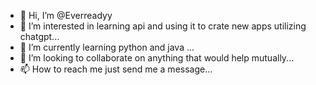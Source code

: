 - 👋 Hi, I’m @Everreadyy
- 👀 I’m interested in learning api and using it to crate new apps utilizing chatgpt...
- 🌱 I’m currently learning python and java ...
- 💞️ I’m looking to collaborate on anything that would help mutually...
- 📫 How to reach me just send me a message...

<!---
Everreadyy/Everreadyy is a ✨ special ✨ repository because its `README.md` (this file) appears on your GitHub profile.
You can click the Preview link to take a look at your changes.
--->

